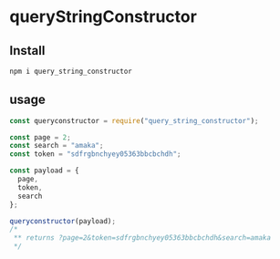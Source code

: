 # queryStringConstructor

## Install

```sh
npm i query_string_constructor
```

## usage

```jsx
const queryconstructor = require("query_string_constructor");

const page = 2;
const search = "amaka";
const token = "sdfrgbnchyey05363bbcbchdh";

const payload = {
  page,
  token,
  search
};

queryconstructor(payload);
/*
 ** returns ?page=2&token=sdfrgbnchyey05363bbcbchdh&search=amaka
 */
```
